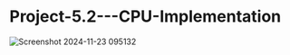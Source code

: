 # Project-5.2---CPU-Implementation
![Screenshot 2024-11-23 095132](https://github.com/user-attachments/assets/137af2ff-109e-483e-8bf3-d534b46b8914)
